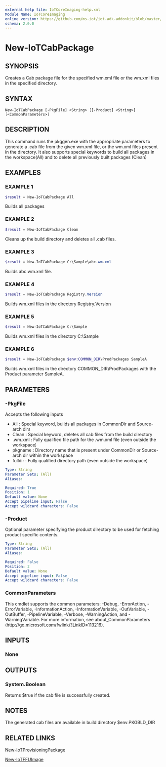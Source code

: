 ```yaml
---
external help file: IoTCoreImaging-help.xml
Module Name: IoTCoreImaging
online version: https://github.com/ms-iot/iot-adk-addonkit/blob/master/Tools/IoTCoreImaging/Docs/New-IoTCabPackage.md
schema: 2.0.0
---
```


# New-IoTCabPackage

## SYNOPSIS
Creates a Cab package file for the specified wm.xml file or the wm.xml files in the specified directory.

## SYNTAX

```
New-IoTCabPackage [-PkgFile] <String> [[-Product] <String>] [<CommonParameters>]
```

## DESCRIPTION
This command runs the pkggen.exe with the appropriate parameters to generate a .cab file from the given wm.xml file,  or the wm.xml files present in the directory.
It also supports special keywords to build all packages in the workspace(All) and to delete all previously built packages (Clean)

## EXAMPLES

### EXAMPLE 1
```Powershell
$result = New-IoTCabPackage All
```

Builds all packages

### EXAMPLE 2
```Powershell
$result = New-IoTCabPackage Clean
```

Cleans up the build directory and deletes all .cab files.

### EXAMPLE 3
```Powershell
$result = New-IoTCabPackage C:\Sample\abc.wm.xml
```

Builds abc.wm.xml file.

### EXAMPLE 4
```Powershell
$result = New-IoTCabPackage Registry.Version
```

Builds wm.xml files in the directory Registry.Version

### EXAMPLE 5
```Powershell
$result = New-IoTCabPackage C:\Sample
```

Builds wm.xml files in the directory C:\Sample

### EXAMPLE 6
```Powershell
$result = New-IoTCabPackage $env:COMMON_DIR\ProdPackages SampleA
```

Builds wm.xml files in the directory COMMON_DIR\ProdPackages with the Product parameter SampleA.

## PARAMETERS

### -PkgFile
Accepts the following inputs
- All     : Special keyword, builds all packages in CommonDir and Source-arch dirs
- Clean   : Special keyword, deletes all cab files from the build directory
- .wm.xml : Fully qualified file path for the .wm.xml file (even outside the workspace)
- pkgname : Directory name that is present under CommonDir or Source-arch dir within the workspace
- fulldir : Fully qualified directory path (even outside the workspace)

```yaml
Type: String
Parameter Sets: (All)
Aliases:

Required: True
Position: 1
Default value: None
Accept pipeline input: False
Accept wildcard characters: False
```

### -Product
Optional parameter specifying the product directory to be used for fetching product specific contents.

```yaml
Type: String
Parameter Sets: (All)
Aliases:

Required: False
Position: 2
Default value: None
Accept pipeline input: False
Accept wildcard characters: False
```

### CommonParameters
This cmdlet supports the common parameters: -Debug, -ErrorAction, -ErrorVariable, -InformationAction, -InformationVariable, -OutVariable, -OutBuffer, -PipelineVariable, -Verbose, -WarningAction, and -WarningVariable.
For more information, see about_CommonParameters (http://go.microsoft.com/fwlink/?LinkID=113216).

## INPUTS

### None
## OUTPUTS

### System.Boolean
Returns $true if the cab file is successfully created.
## NOTES
The generated cab files are available in build directory $env:PKGBLD_DIR

## RELATED LINKS

[New-IoTProvisioningPackage](New-IoTProvisioningPackage.md)

[New-IoTFFUImage](New-IoTFFUImage.md)

